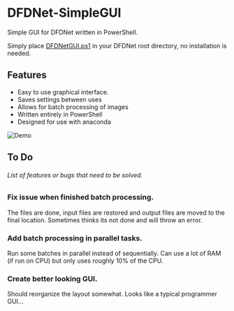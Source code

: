 # DFDNet-SimpleGUI
Simple GUI for DFDNet written in PowerShell.

Simply place [DFDNetGUI.ps1](https://github.com/JoeyStrandnes/DFDNet-SimpleGUI/blob/master/Software/DFDNetGUI.ps1) in your DFDNet root directory, no installation is needed.



## Features

- Easy to use graphical interface.
- Saves settings between uses
- Allows for batch processing of images
- Written entirely in PowerShell
- Designed for use with anaconda

![Demo](https://github.com/JoeyStrandnes/DFDNet-SimpleGUI/blob/master/Documentation/DFDNet-GUI_v11_Faster.gif?raw=true)



## To Do

###### List of features or bugs that need to be solved.

### Fix issue when finished batch processing.

The files are done, input files are restored and output files are moved to the final location. Sometimes thinks its not done and will throw an error.



### Add batch processing in parallel tasks.

Run some batches in parallel instead of sequentially. Can use a lot of RAM (if run on CPU) but only uses roughly 10% of the CPU.



### Create better looking GUI.

Should reorganize the layout somewhat. Looks like a typical programmer GUI...

